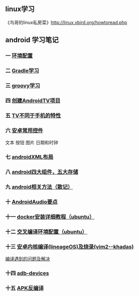 ## linux学习
《鸟哥的linux私房菜》http://linux.vbird.org/howtoread.php
## android 学习笔记
### 一 [环境配置](https://github.com/gaoynui/Android-learning/blob/master/%E4%B8%80%20%E7%8E%AF%E5%A2%83%E9%85%8D%E7%BD%AE.md)
### 二 [Gradle学习](https://github.com/gaoynui/Android-learning/blob/master/%E4%BA%8C%20Gradle%E5%AD%A6%E4%B9%A0.md)
### 三 [groovy学习](https://github.com/gaoynui/Android-learning/blob/master/%E4%B8%89%20groovy%E5%AD%A6%E4%B9%A0.md)
### 四 [创建AndroidTV项目](https://github.com/gaoynui/Android-learning/blob/master/%E5%9B%9B%20%E5%88%9B%E5%BB%BAandroidTV%E9%A1%B9%E7%9B%AE.md)
### 五 [TV不同于手机的特性](https://github.com/gaoynui/Android-learning/blob/master/%E4%BA%94%20AndroidTV%E8%AE%BE%E5%A4%87.md)
### 六 [安卓常用控件](https://github.com/gaoynui/Android-learning/blob/master/%E5%85%AD%20%E5%AE%89%E5%8D%93%E5%B8%B8%E7%94%A8%E6%8E%A7%E4%BB%B6.md)
文本 按钮 图片 日期和时钟
### 七 [androidXML布局](https://github.com/gaoynui/Android-learning/blob/master/%E4%B8%83%20androidXML%E5%B8%83%E5%B1%80.md)
### 八 [android四大组件，五大存储](https://github.com/gaoynui/Android-learning/blob/master/%E5%85%AB%20android%E5%9B%9B%E5%A4%A7%E7%BB%84%E4%BB%B6%EF%BC%8C%E4%BA%94%E5%A4%A7%E5%AD%98%E5%82%A8.md)
### 九 [android相关方法（散记）](https://github.com/gaoynui/Android-learning/blob/master/%E4%B9%9D%20Android%E7%9B%B8%E5%85%B3%E6%96%B9%E6%B3%95.md)
### 十 [AndroidAudio要点](https://github.com/gaoynui/Android-learning/blob/master/%E5%8D%81%20AndroidAudio.md)
### 十一 [docker安装详细教程（ubuntu）](https://github.com/gaoynui/Android-learning/blob/master/%E5%8D%81%E4%B8%80%20docker.md)
### 十二 [交叉编译环境配置（ubuntu）](https://github.com/gaoynui/Android-learning/blob/master/%E5%8D%81%E4%BA%8C%20%E4%BA%A4%E5%8F%89%E7%BC%96%E8%AF%91.md)
### 十三 [安卓内核编译(lineageOS)及烧录(vim2--khadas)](https://github.com/gaoynui/Android-learning/blob/master/%E5%8D%81%E4%B8%89%20%E5%AE%89%E5%8D%93%E5%86%85%E6%A0%B8%E7%BC%96%E8%AF%91%E5%8F%8A%E7%83%A7%E5%BD%95.md)
[编译遇到的问题及解决](https://github.com/gaoynui/Android_compile_error-solve/blob/master/%E5%AE%89%E5%8D%93%E7%BC%96%E8%AF%91%E9%97%AE%E9%A2%98%E6%B1%87%E6%80%BB.md)
### 十四 [adb-devices](https://github.com/gaoynui/Android-learning/blob/master/%E5%8D%81%E5%9B%9B%20adb-devices.md)
### 十五 [APK反编译](https://github.com/gaoynui/Android-learning/blob/master/%E5%8D%81%E4%BA%94%20APK%E5%8F%8D%E7%BC%96%E8%AF%91.md)
